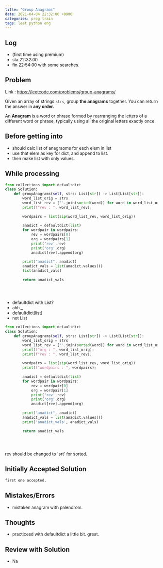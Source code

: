 ```yaml
---
title: "Group Anagrams"
date: 2021-04-04 22:32:00 +0900
categories: prog train
tags: leet python eng
---
```

## Log

* (first time using premium)
* sta 22:32:00
* fin 22:54:00 with some searches.



## Problem

Link : https://leetcode.com/problems/group-anagrams/

Given an array of strings `strs`, group **the anagrams** together. You can return the answer in **any order**.

An **Anagram** is a word or phrase formed by rearranging the letters of a different word or phrase, typically using all the original letters exactly once.



## Before getting into

* should calc list of anagraoms for each elem in list
* use that elem as key for dict, and append to list.
* then make list with only values.



## While processing

``` python
from collections import defaultdict
class Solution:
    def groupAnagrams(self, strs: List[str]) -> List[List[str]]:
        word_list_orig = strs
        word_list_rev = [''.join(sorted(word)) for word in word_list_orig]  # sorted will be used as key.
        print(f"rev : ", word_list_rev);
        
        wordpairs = list(zip(word_list_rev, word_list_orig))
        
        anadict = defaultdict(list)
        for wordpair in wordpairs:
            rev = wordpairs[0]
            org = wordpairs[1]
            print('rev',rev)
            print('org',org)
            anadict[rev].append(org)
            
        print("anadict", anadict)
        anadict_vals = list(anadict.values())
        list(anadict_vals)
        
        return anadict_vals
        
        
        
```

* defaultdict with List?
* ahh,,,
* defaultdict(list)
* not List

``` python
from collections import defaultdict
class Solution:
    def groupAnagrams(self, strs: List[str]) -> List[List[str]]:
        word_list_orig = strs
        word_list_rev = [''.join(sorted(word)) for word in word_list_orig]  # sorted will be used as key.
        print(f"org : ", word_list_orig);
        print(f"rev : ", word_list_rev);
        
        wordpairs = list(zip(word_list_rev, word_list_orig))
        print(f"wordpairs : ", wordpairs);
        
        anadict = defaultdict(list)
        for wordpair in wordpairs:
            rev = wordpair[0]
            org = wordpair[1]
            print('rev',rev)
            print('org',org)
            anadict[rev].append(org)
            
        print("anadict", anadict)
        anadict_vals = list(anadict.values())
        print('anadict_vals', anadict_vals)
        
        return anadict_vals
        
        
        
```

rev should be changed to 'srt' for sorted.





## Initially Accepted Solution

``` python
first one accepted.
```



## Mistakes/Errors

* mistaken anagram with palendrom.



## Thoughts

* practicesd with defaultdict a little bit. great.



## Review with Solution

* Na